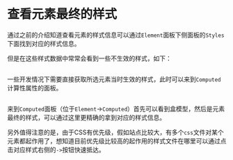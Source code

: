 # 查看元素最终的样式

通过之前的介绍知道查看元素的样式信息可以通过`Element`面板下侧面板的`Styles`下面找到对应的样式信息。

但是在这些样式数据中常常会看到一些不生效的样式，如下：

<img :src="$withBase('/images/tools/google-developer-tools/see-the-final-style-of-the-element-unuse-panel.png')" alt="">

一些开发情况下需要直接获取所选元素当时生效的样式，此时可以来到`Computed`计算性属性的面板。

<img :src="$withBase('/images/tools/google-developer-tools/see-the-final-style-of-the-element-computed-styles.png')" alt="">

来到`Computed`面板（位于`Element`->`Computed`）首先可以看到盒模型，然后是元素最终的样式，可以通过这里更精确的拿到对应的样式信息。

另外值得注意的是，由于CSS有优先级，假如站点比较大，有多个`css`文件对某个元素都起作用了，想知道目前优先级比较高的起作用的样式文件在哪里可以通过点击对应样式右侧的`->`按钮快速抵达。

<img :src="$withBase('/images/tools/google-developer-tools/see-the-final-style-of-the-element-fast-go-to-styles-panel.png')" alt="">
